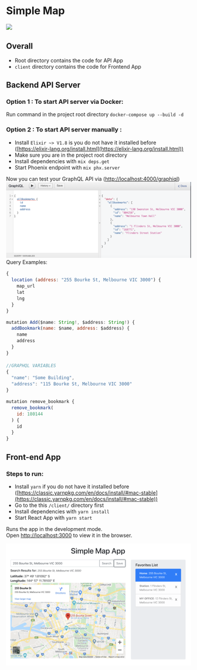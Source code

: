 
# Simple Map
![](https://github.com/vickyqjx/simple_map/workflows/Elixir_Test/badge.svg)

## Overall
* Root directory contains the code for API App
* `client` directory contains the code for Frontend App

## Backend API Server
### Option 1 : To start API server via Docker:
Run command in the project root directory `docker-compose up --build -d`

### Option 2 :  To start API server manually :
  * Install `Elixir ~> V1.8`  is you do not have it installed  before ([https://elixir-lang.org/install.html](https://elixir-lang.org/install.html))
  * Make sure you are in the project root directory
  * Install dependencies with `mix deps.get`
  * Start Phoenix endpoint with `mix phx.server`

Now you can test your GraphQL API via ([http://localhost:4000/graphiql](http://localhost:4000/graphiql))
![API Example](https://github.com/vickyqjx/simple_map/blob/master/docs/GraphQL_example.png)
Query Examples:
``` js
{
  location (address: "255 Bourke St, Melbourne VIC 3000") {
    map_url
    lat
    lng
  }
}
```

``` js
mutation Add($name: String!, $address: String!) {
  addBookmark(name: $name, address: $address) {
    name
    address
  }
}

//GRAPHQL VARIABLES
{
  "name": "Some Building",
  "address": "115 Bourke St, Melbourne VIC 3000"
}
```

``` js
mutation remove_bookmark {
  remove_bookmark(
    id: 180144
  ) {
    id
  }
}
```
## Front-end App
### Steps to run:
 * Install `yarn` if you do not have it installed before ([https://classic.yarnpkg.com/en/docs/install/#mac-stable](https://classic.yarnpkg.com/en/docs/install/#mac-stable))
 * Go to the this `/client/` directory first
 * Install dependencies with `yarn install`
 * Start React App with `yarn start`

 Runs the app in the development mode.<br />
 Open [http://localhost:3000](http://localhost:3000) to view it in the browser.

 ![enter image description here](https://github.com/vickyqjx/simple_map/blob/master/docs/Demo_example.png)
